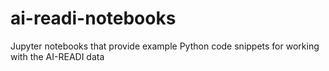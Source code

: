 # ai-readi-notebooks
Jupyter notebooks that provide example Python code snippets for working with the AI-READI data
